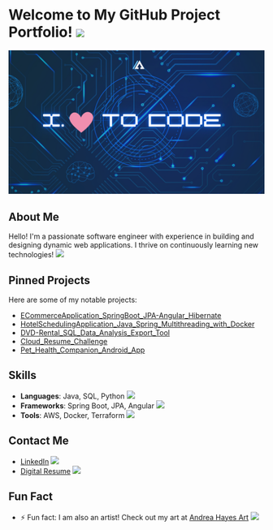 

# Welcome to My GitHub Project Portfolio! <img src="https://github.githubassets.com/images/icons/emoji/unicode/1f44b.png?v8" width="20"/>

![Profile Banner](https://github.com/NikkaLuna/NikkaLuna/blob/main/ILoveToCode.png)

## About Me
Hello! I'm a passionate software engineer with experience in building and designing dynamic web applications. I thrive on continuously learning new technologies! <img src="https://github.githubassets.com/images/icons/emoji/unicode/1f4bb.png?v8" width="20"/>

## Pinned Projects
Here are some of my notable projects:
- [ECommerceApplication_SpringBoot_JPA-Angular_Hibernate](https://github.com/NikkaLuna/ECommerceApplication_SpringBoot_JPA_Angular_Hibernate)
- [HotelSchedulingApplication_Java_Spring_Multithreading_with_Docker](https://github.com/NikkaLuna/HotelResManager_Java_OOP_Multithreading_with_Docker)
- [DVD-Rental_SQL_Data_Analysis_Export_Tool](https://github.com/NikkaLuna/DVD-Rental-SQL-Data-Analysis-Export-Tool)
- [Cloud_Resume_Challenge](https://github.com/NikkaLuna/Cloud_Resume_Challenge)
- [Pet_Health_Companion_Android_App](https://github.com/NikkaLuna/Pet_Health_Companion_Android_App)

## Skills
- **Languages**: Java, SQL, Python <img src="https://github.githubassets.com/images/icons/emoji/unicode/2615.png?v8" width="20"/>
- **Frameworks**: Spring Boot, JPA, Angular <img src="https://github.githubassets.com/images/icons/emoji/unicode/1f331.png?v8" width="20"/>
- **Tools**: AWS, Docker, Terraform <img src="https://github.githubassets.com/images/icons/emoji/unicode/1f433.png?v8" width="20"/>

## Contact Me
- [LinkedIn](https://www.linkedin.com/in/andrea-hayes-msml/) <img src="https://github.githubassets.com/images/icons/emoji/unicode/1f517.png?v8" width="20"/>
- [Digital Resume](https://andreahayes-dev.com) <img src="https://github.githubassets.com/images/icons/emoji/unicode/1f4c4.png?v8" width="20"/>

## Fun Fact
- ⚡ Fun fact: I am also an artist! Check out my art at [Andrea Hayes Art](https://andreachristinehayes.wixsite.com/andreahayesart/) <img src="https://github.githubassets.com/images/icons/emoji/unicode/1f3a8.png?v8" width="20"/>
